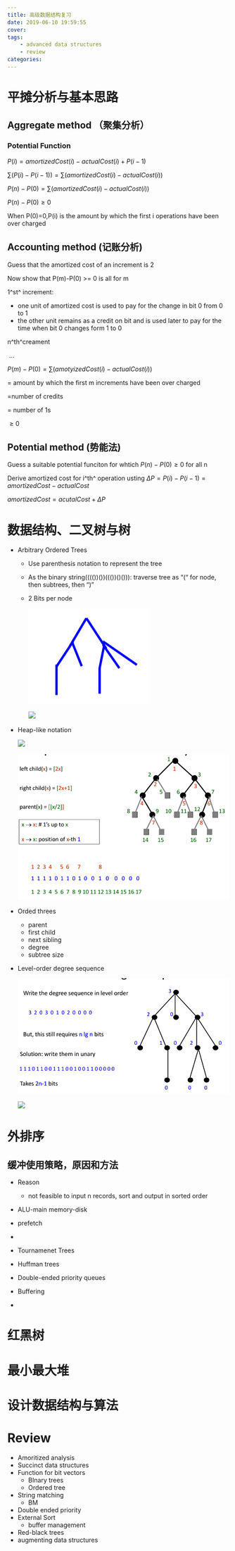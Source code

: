 ```yaml
---
title: 高级数据结构复习
date: 2019-06-10 19:59:55
cover:
tags:
	- advanced data structures
	- review
categories:
---
```


# 平摊分析与基本思路

## Aggregate method （聚集分析）

### Potential Function

$P(i)=amortizedCost(i)-actualCost(i)+P(i-1)$

$\sum(P(i)-P(i-1))=\sum(amortizedCost(i)-actualCost(i))$

$P(n)-P(0)=\sum(amortizedCost(i)-actualCost(i))$

$P(n)-P(0)\geq 0$

When P(0)=0,P(i) is the amount by which the first i operations have been over charged

## Accounting method (记账分析)

Guess that the amortized cost of an increment is 2

Now show that P(m)-P(0) >= 0 is all for m 

1^st^ increment:

* one unit of amortized cost is used to pay for the change in bit 0 from 0 to 1
* the other unit remains as a credit on bit and is used later to pay for the time when bit 0 changes form 1 to 0

n^th^creament

​	…

$P(m)-P(0)=\sum(amotyizedCost(i)-actualCost(i))$

= amount by which the first m increments have been over charged

=number of credits

= number of 1s

$\geq 0$

## Potential method (势能法)

Guess a suitable potential funciton for whtich $P(n)-P(0) \geq 0$ for all n 

Derive amortized cost for i^th^ operation usting $\Delta P = P(i)-P(i-1)=amortizedCost  - actualCost$

$amortizedCost  = acutalCost + \Delta P$

# 数据结构、二叉树与树

* Arbitrary Ordered Trees

  *  Use parenthesis notation to represent the tree

  *  As the binary string(((())())((())()())): traverse tree as “(“ for node, then subtrees, then “)” 

  * 2 Bits per node

    ![](AdvancedDataStructures/1560223707919.png)

    ![](Review/AdvancedDataStructures/1560223707919.png)

* Heap-like notation

  ![](Review/AdvancedDataStructures/1560224612865.png)

  ![](AdvancedDataStructures/1560224612865.png)

* Orded threes

  * parent
  * first child
  * next sibling
  * degree
  * subtree size

* Level-order degree sequence

  ![](AdvancedDataStructures/1560226038273.png)

  ![](Review/AdvancedDataStructures/1560226038273.png)

# 外排序

## 缓冲使用策略，原因和方法

*   Reason
    *   not feasible to input n records, sort and output in sorted order

*   ALU-main memory-disk
*   prefetch
*   



*   Tournamenet Trees
*   Huffman trees
*   Double-ended priority queues
*   Buffering
*   

# 红黑树

# 最小最大堆

# 设计数据结构与算法

# Review

-   Amoritized analysis
-   Succinct data structures
-   Function for bit vectors
    -   BInary trees
    -   Ordered tree
-   String matching
    -   BM
-   Double ended priority
-   External Sort
    -   buffer management
-   Red-black trees
-   augmenting data structures